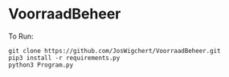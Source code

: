 # VoorraadBeheer

To Run:

```
git clone https://github.com/JosWigchert/VoorraadBeheer.git
pip3 install -r requirements.py
python3 Program.py
```
